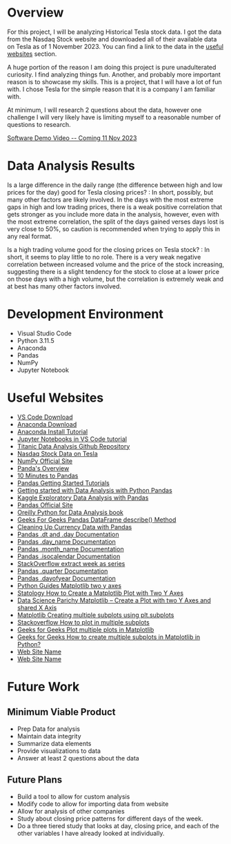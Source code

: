 # Overview

For this project, I will be analyzing Historical Tesla stock data. I got the data from the Nasdaq Stock website and downloaded all of their available data on Tesla as of 1 November 2023. You can find a link to the data in the [useful websites](#useful-websites) section. 

A huge portion of the reason I am doing this project is pure unadulterated curiosity. I find analyzing things fun. Another, and probably more important reason is to showcase my skills. This is a project, that I will have a lot of fun with. I chose Tesla for the simple reason that it is a company I am familiar with. 

At minimum, I will research 2 questions about the data, however one challenge I will very likely have is limiting myself to a reasonable number of questions to research.

[Software Demo Video -- Coming 11 Nov 2023](http://youtube.link.goes.here)

# Data Analysis Results

Is a large difference in the daily range (the difference between high and low prices for the day) good for Tesla closing prices?
: In short, possibly, but many other factors are likely involved. In the days with the most extreme gaps in high and low trading prices, there is a weak positive correlation that gets stronger as you include more data in the analysis, however, even with the most extreme correlation, the split of the days gained verses days lost is very close to 50%, so caution is recommended when trying to apply this in any real format. 

Is a high trading volume good for the closing prices on Tesla stock?
: In short, it seems to play little to no role. There is a very weak negative correlation between increased volume and the price of the stock increasing, suggesting there is a slight tendency for the stock to close at a lower price on those days with a high volume, but the correlation is extremely weak and at best has many other factors involved. 

# Development Environment

* Visual Studio Code
* Python 3.11.5 
* Anaconda
* Pandas
* NumPy
* Jupyter Notebook

# Useful Websites

* [VS Code Download](https://code.visualstudio.com/download)
* [Anaconda Download](https://www.anaconda.com/)
* [Anaconda Install Tutorial](https://www.youtube.com/watch?v=h1sAzPojKMg)
* [Jupyter Notebooks in VS Code tutorial](https://www.youtube.com/watch?v=DA6ZAHBPF1U)
* [Titanic Data Analysis Github Repository](https://github.com/claudiaregio/data-science)
* [Nasdaq Stock Data on Tesla](https://www.nasdaq.com/market-activity/stocks/tsla/historical)
* [NumPy Official Site](https://numpy.org/)
* [Panda's Overview](https://pandas.pydata.org/docs/getting_started/overview.html)
* [10 Minutes to Pandas](https://pandas.pydata.org/docs/user_guide/10min.html#min)
* [Pandas Getting Started Tutorials](https://pandas.pydata.org/docs/getting_started/intro_tutorials/index.html)
* [Getting started with Data Analysis with Python Pandas](https://towardsdatascience.com/getting-started-to-data-analysis-with-python-pandas-with-titanic-dataset-a195ab043c77)
* [Kaggle Exploratory Data Analysis with Pandas](https://www.kaggle.com/code/kashnitsky/topic-1-exploratory-data-analysis-with-pandas/notebook)
* [Pandas Official Site](https://pandas.pydata.org/)
* [Oreilly Python for Data Analysis book](https://learning.oreilly.com/library/view/python-for-data/9781098104023/)
* [Geeks For Geeks Pandas DataFrame describe() Method](https://www.geeksforgeeks.org/python-pandas-dataframe-describe-method/#)
* [Cleaning Up Currency Data with Pandas](https://pbpython.com/currency-cleanup.html)
* [Pandas .dt and .day Documentation](https://pandas.pydata.org/docs/reference/api/pandas.Series.dt.day.html)
* [Pandas .day_name Documentation](https://pandas.pydata.org/pandas-docs/stable/reference/api/pandas.Series.dt.day_name.html)
* [Pandas .month_name Documentation](https://pandas.pydata.org/pandas-docs/stable/reference/api/pandas.Series.dt.month_name.html)
* [Pandas .isocalendar Documentation](https://pandas.pydata.org/docs/reference/api/pandas.Series.dt.isocalendar.html)
* [StackOverflow extract week as series](https://stackoverflow.com/questions/61636684/pandas-extract-week-of-year-and-year-from-date)
* [Pandas .quarter Documentation](https://pandas.pydata.org/pandas-docs/stable/reference/api/pandas.Series.dt.quarter.html)
* [Pandas .dayofyear Documentation](https://pandas.pydata.org/docs/reference/api/pandas.Series.dt.dayofyear.html)
* [Python Guides Matplotlib two y axes](https://pythonguides.com/matplotlib-two-y-axes/)
* [Statology How to Create a Matplotlib Plot with Two Y Axes](https://www.statology.org/matplotlib-two-y-axes/)
* [Data Science Parichy Matplotlib – Create a Plot with two Y Axes and shared X Axis](https://datascienceparichay.com/article/matplotlib-create-plot-with-two-y-axes-and-shared-x-axis/)
* [Matplotlib Creating multiple subplots using plt.subplots](https://matplotlib.org/stable/gallery/subplots_axes_and_figures/subplots_demo.html)
* [Stackoverflow How to plot in multiple subplots](https://stackoverflow.com/questions/31726643/how-to-plot-in-multiple-subplots)
* [Geeks for Geeks Plot multiple plots in Matplotlib](https://www.geeksforgeeks.org/plot-multiple-plots-in-matplotlib/#)
* [Geeks for Geeks How to create multiple subplots in Matplotlib in Python?](https://www.geeksforgeeks.org/how-to-create-multiple-subplots-in-matplotlib-in-python/)
* [Web Site Name](http://url.link.goes.here)
* [Web Site Name](http://url.link.goes.here)

# Future Work
## Minimum Viable Product
* Prep Data for analysis
* Maintain data integrity
* Summarize data elements
* Provide visualizations to data
* Answer at least 2 questions about the data

## Future Plans
* Build a tool to allow for custom analysis
* Modify code to allow for importing data from website 
* Allow for analysis of other companies
* Study about closing price patterns for different days of the week. 
* Do a three tiered study that looks at day, closing price, and each of the other variables I have already looked at individually. 
